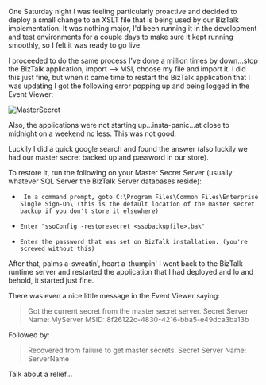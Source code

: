 <!-- {Title:"BizTalk Server - How to Restore Master Secret",PublishedOn:"2013-12-17 14:09",Intro:"Cannot perform encryption or decryption because the secret is not available from the master secret server."} -->

One Saturday night I was feeling particularly proactive and decided to deploy a small change to an XSLT file that is being used by our BizTalk implementation. It was nothing major, I'd been running it in the development and test environments for a couple days to make sure it kept running smoothly, so I felt it was ready to go live.

I proceeded to do the same process I've done a million times by down...stop the BizTalk application, import --> MSI, choose my file and import it. I did this just fine, but when it came time to restart the BizTalk application that I was updating I got the following error popping up and being logged in the Event Viewer:

![MasterSecret](/blog/img/MasterSecret.jpg "Master_Secret")

Also, the applications were not starting up...insta-panic...at close to midnight on a weekend no less. This was not good.

Luckily I did a quick google search and found the answer (also luckily we had our master secret backed up and password in our store).

To restore it, run the following on your Master Secret Server (usually whatever SQL Server the BizTalk Server databases reside):

-      In a command prompt, goto C:\Program Files\Common Files\Enterprise Single Sign-On\ (this is the default location of the master secret backup if you don't store it elsewhere)
-     Enter "ssoConfig -restoresecret <ssobackupfile>.bak"
-     Enter the password that was set on BizTalk installation. (you're screwed without this)

After that, palms a-sweatin', heart a-thumpin' I went back to the BizTalk runtime server and restarted the application that I had deployed and lo and behold, it started just fine.

There was even a nice little message in the Event Viewer saying: 

> Got the current secret from the master secret server.
>  Secret Server Name: MyServer
>  MSID: 8f26122c-4830-4216-bba5-e49dca3ba13b

Followed by:

>Recovered from failure to get master secrets. Secret Server Name: ServerName

Talk about a relief...